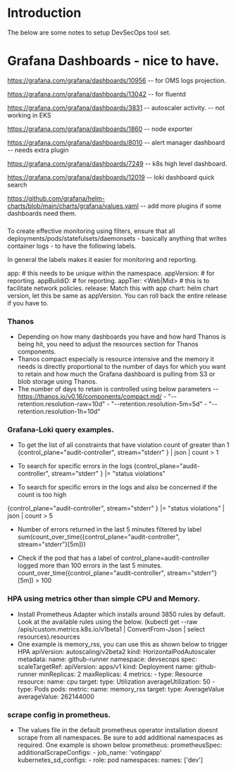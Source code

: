 # Introduction 
The below are some notes to setup DevSecOps tool set.

# Grafana Dashboards - nice to have.

https://grafana.com/grafana/dashboards/10956 -- for OMS logs projection.

https://grafana.com/grafana/dashboards/13042 -- for fluentd

https://grafana.com/grafana/dashboards/3831 -- autoscaler activity. -- not working in EKS

https://grafana.com/grafana/dashboards/1860 -- node exporter

https://grafana.com/grafana/dashboards/8010 -- alert manager dashboard -- needs extra plugin

https://grafana.com/grafana/dashboards/7249 -- k8s high level dashboard.

https://grafana.com/grafana/dashboards/12019 -- loki dashboard quick search


https://github.com/grafana/helm-charts/blob/main/charts/grafana/values.yaml -- add more plugins if some dashboards need them.

###

To create effective monitoring using filters, ensure that all deployments/pods/statefulsets/daemonsets - basically anything that writes container logs - to have the following labels.

In general the labels makes it easier for monitoring and reporting.

 app: <appname> # this needs to be unique within the namespace.
 appVersion: <appVersion> # for reporting.
 appBuildiD: <BuildID> # for reporting.
 appTier: <Web|Mid> # this is to facilitate network policies.
 release: <helm Release name> Match this with app
 chart: helm chart version, let this be same as appVersion. You can roll back the entire release if you have to.

 ### Thanos

 - Depending on how many dashboards you have and how hard Thanos is being hit, you need to adjust the resources section for Thanos components.
 - Thanos compact especially is resource intensive and the memory it needs is directly proportional to the number of days for which you want to retain and how much the Grafana dashboard is pulling from S3 or blob storage using Thanos.
- The number of days to retain is controlled using below parameters -- https://thanos.io/v0.16/components/compact.md/
        - "--retention.resolution-raw=10d"
        - "--retention.resolution-5m=5d"
        - "--retention.resolution-1h=10d"
 ### Grafana-Loki query examples.

 - To get the list of all constraints that have violation count of greater than 1
 {control_plane="audit-controller", stream="stderr" } | json | count > 1

 - To search for specific errors in the logs
 {control_plane="audit-controller", stream="stderr" } |= "status violations"

 - To search for specific errors in the logs and also be concerned if the count is too high

 {control_plane="audit-controller", stream="stderr" } |= "status violations" |  json | count > 5

 - Number of errors returned in the last 5 minutes filtered by label
 sum(count_over_time({control_plane="audit-controller", stream="stderr"}[5m]))

 - Check if the pod that has a label of control_plane=audit-controller logged more than 100 errors in the last 5 minutes.
 count_over_time({control_plane="audit-controller", stream="stderr"}[5m]) > 100

 ### HPA using metrics other than simple CPU and Memory.

 - Install Prometheus Adapter which installs around 3850 rules by default. Look at the available rules using the below.
   (kubectl get --raw /apis/custom.metrics.k8s.io/v1beta1 | ConvertFrom-Json  | select resources).resources
- One example is memory_rss, you can use this as shown below to trigger HPA
        apiVersion: autoscaling/v2beta2
        kind: HorizontalPodAutoscaler
        metadata:
        name: github-runner
        namespace: devsecops
        spec:
        scaleTargetRef:
            apiVersion: apps/v1
            kind: Deployment
            name: github-runner
        minReplicas: 2
        maxReplicas: 4
        metrics:
        - type: Resource
            resource:
            name: cpu
            target:
                type: Utilization
                averageUtilization: 50
        - type: Pods
            pods:
            metric:
                name: memory_rss
            target:
                type: AverageValue
                averageValue: 262144000
### scrape config in prometheus.
- The values file in the default prometheus operator installation doesnt scrape from all namespaces. Be sure to add additional namespaces as required. One example is shown below
  prometheus:
    prometheusSpec:  
        additionalScrapeConfigs:
          - job_name: 'votingapp'
            kubernetes_sd_configs:
              - role: pod
                namespaces:
                  names: ['dev']            